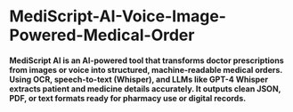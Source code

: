 ﻿# MediScript-AI-Voice-Image-Powered-Medical-Order

#### MediScript AI is an AI-powered tool that transforms doctor prescriptions from images or voice into structured, machine-readable medical orders. Using OCR, speech-to-text (Whisper), and LLMs like GPT-4 Whisper extracts patient and medicine details accurately. It outputs clean JSON, PDF, or text formats ready for pharmacy use or digital records.
